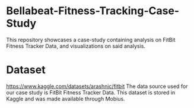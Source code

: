 # Bellabeat-Fitness-Tracking-Case-Study
This repository showcases a case-study containing analysis on FitBit Fitness Tracker Data, and visualizations on said analysis.

# Dataset
https://www.kaggle.com/datasets/arashnic/fitbit
The data source used for our case study is FitBit Fitness Tracker Data. This dataset is stored in Kaggle and was made available through Mobius.
